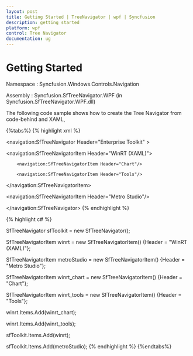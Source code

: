 ```yaml
---
layout: post
title: Getting Started | TreeNavigator | wpf | Syncfusion
description: getting started 
platform: wpf
control: Tree Navigator 
documentation: ug
---
```


# Getting Started 

Namespace : Syncfusion.Windows.Controls.Navigation 

Assembly : Syncfusion.SfTreeNavigator.WPF (in Syncfusion.SfTreeNavigator.WPF.dll) 

The following code sample shows how to create the Tree Navigator from code-behind and XAML, 

{%tabs%}
{% highlight xml %}

<navigation:SfTreeNavigator Header="Enterprise Toolkit" >

   <navigation:SfTreeNavigatorItem Header="WinRT (XAML)">

        <navigation:SfTreeNavigatorItem Header="Chart"/>

        <navigation:SfTreeNavigatorItem Header="Tools"/>

   </navigation:SfTreeNavigatorItem>

   <navigation:SfTreeNavigatorItem Header="Metro Studio"/>

</navigation:SfTreeNavigator>
{% endhighlight %}

{% highlight c# %}

SfTreeNavigator sfToolkit = new SfTreeNavigator();



SfTreeNavigatorItem winrt = new SfTreeNavigatorItem() {Header = "WinRT (XAML)"};

SfTreeNavigatorItem metroStudio = new SfTreeNavigatorItem() {Header = "Metro Studio"};



SfTreeNavigatorItem winrt_chart = new SfTreeNavigatorItem() {Header = "Chart"};

SfTreeNavigatorItem winrt_tools = new SfTreeNavigatorItem() {Header = "Tools"};



winrt.Items.Add(winrt_chart);

winrt.Items.Add(winrt_tools);



sfToolkit.Items.Add(winrt);

sfToolkit.Items.Add(metroStudio);
{% endhighlight %}
{%endtabs%}



